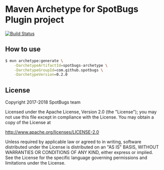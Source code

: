 # Maven Archetype for SpotBugs Plugin project

[![Build Status](https://travis-ci.org/spotbugs/spotbugs-archetype.svg?branch=master)](https://travis-ci.org/spotbugs/spotbugs-archetype)

## How to use

```sh
$ mvn archetype:generate \
    -DarchetypeArtifactId=spotbugs-archetype \
    -DarchetypeGroupId=com.github.spotbugs \
    -DarchetypeVersion=0.2.0
```

## License

Copyright 2017-2018 SpotBugs team

Licensed under the Apache License, Version 2.0 (the "License");
you may not use this file except in compliance with the License.
You may obtain a copy of the License at

http://www.apache.org/licenses/LICENSE-2.0

Unless required by applicable law or agreed to in writing, software
distributed under the License is distributed on an "AS IS" BASIS,
WITHOUT WARRANTIES OR CONDITIONS OF ANY KIND, either express or implied.
See the License for the specific language governing permissions and
limitations under the License.
